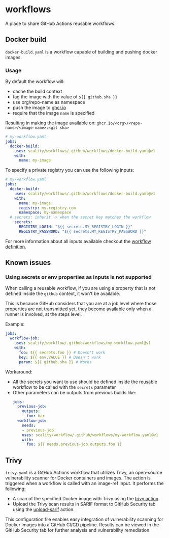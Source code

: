 # workflows

A place to share GitHub Actions reusable workflows.

## Docker build

`docker-build.yaml` is a workflow capable of building and pushing
docker images.

### Usage

By default the workflow will:

* cache the build context
* tag the image with the value of `${{ github.sha }}`
* use org/repo-name as namespace
* push the image to [ghcr.io](https://ghcr.io)
* require that the image `name` is specified

Resulting in making the image available on:
`ghcr.io/<org>/<repo-name>/<image-name>:<git sha>`

```yaml
# my-workflow.yaml
jobs:
  docker-build:
    uses: scality/workflows/.github/workflows/docker-build.yaml@v1
    with:
      name: my-image
```

To specify a private registry you can use the following inputs:

```yaml
# my-workflow.yaml
jobs:
  docker-build:
    uses: scality/workflows/.github/workflows/docker-build.yaml@v1
    with:
      name: my-image
      registry: my.registry.com
      namespace: my-namespace
  # secrets: inherit -> when the secret key matches the workflow
    secrets:
      REGISTRY_LOGIN: "${{ secrets.MY_REGISTRY_LOGIN }}"
      REGISTRY_PASSWORD: "${{ secrets.MY_REGISTRY_PASSWORD }}"
```

For more information about all inputs available checkout
the [workflow definition](./.github/workflows/docker-build.yaml).

## Known issues

### Using secrets or env properties as inputs is not supported

When calling a reusable workflow, if you are using a property
that is not defined inside the `github` context, it won't be available.

This is because GitHub considers that you are at a job level where those
properties are not transmitted yet, they become available only when
a runner is involved, at the steps level.

Example:

```yaml
jobs:
  workflow-job:
    uses: scality/workflow/.github/workflows/my-workflow.yaml@v1
    with:
      foo: ${{ secrets.foo }} # Doesn't work
      key: ${{ env.VALUE }} # Doesn't work
      param: ${{ github.sha }} # Works
```

Workaround:

* All the secrets you want to use should be defined inside the reusable workflow
to be called with the `secrets` parameter
* Other parameters can be outputs from previous builds like:
  ```yaml
  jobs:
    previous-job:
      outputs:
        foo: bar
    workflow-job:
      needs:
      - previous-job
      uses: scality/workflow/.github/workflows/my-workflow.yaml@v1
      with:
        foo: ${{ needs.previous-job.outputs.foo }}
  ```

## Trivy

`trivy.yaml` is a GitHub Actions workflow that utilizes Trivy,
an open-source vulnerability scanner for Docker containers and images.
The action is triggered when a workflow is called with an image-ref input.
It performs the following:

* A scan of the specified Docker image with Trivy using the [trivy action](https://github.com/aquasecurity/trivy-action).
* Upload the Trivy scan results in SARIF format to GitHub Security tab
using the [upload-sarif](https://docs.github.com/en/code-security/code-scanning/integrating-with-code-scanning/uploading-a-sarif-file-to-github) action.

This configuration file enables easy integration of vulnerability scanning
for Docker images into a GitHub CI/CD pipeline. Results can be viewed in the
GitHub Security tab for further analysis and vulnerability remediation.